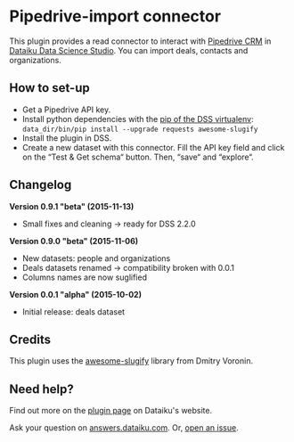 # Pipedrive-import connector

This plugin provides a read connector to interact with [Pipedrive CRM](https://www.pipedrive.com) in [Dataiku Data Science Studio](http://www.dataiku.com/dss/). You can import deals, contacts and organizations.

## How to set-up

* Get a Pipedrive API key.
* Install python dependencies with the [pip of the DSS virtualenv](http://learn.dataiku.com/howto/code/python/install-python-packages.html): `data_dir/bin/pip install --upgrade requests awesome-slugify`
* Install the plugin in DSS.
* Create a new dataset with this connector. Fill the API key field and click on the “Test & Get schema“ button. Then, “save“ and “explore“.

## Changelog

**Version 0.9.1 "beta" (2015-11-13)**

* Small fixes and cleaning -> ready for DSS 2.2.0

**Version 0.9.0 "beta" (2015-11-06)**

* New datasets: people and organizations
* Deals datasets renamed -> compatibility broken with 0.0.1
* Columns names are now suglified

**Version 0.0.1 "alpha" (2015-10-02)**

* Initial release: deals dataset

## Credits

This plugin uses the [awesome-slugify](https://github.com/dimka665/awesome-slugify) library from Dmitry Voronin.

## Need help?

Find out more on the [plugin page](https://www.dataiku.com/community/plugins/info/pipedrive.html) on Dataiku's website.

Ask your question on [answers.dataiku.com](https://answers.dataiku.com). Or, [open an issue](https://github.com/dataiku/dataiku-contrib/issues).
